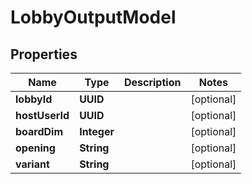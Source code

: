 

# LobbyOutputModel


## Properties

| Name | Type | Description | Notes |
|------------ | ------------- | ------------- | -------------|
|**lobbyId** | **UUID** |  |  [optional] |
|**hostUserId** | **UUID** |  |  [optional] |
|**boardDim** | **Integer** |  |  [optional] |
|**opening** | **String** |  |  [optional] |
|**variant** | **String** |  |  [optional] |



